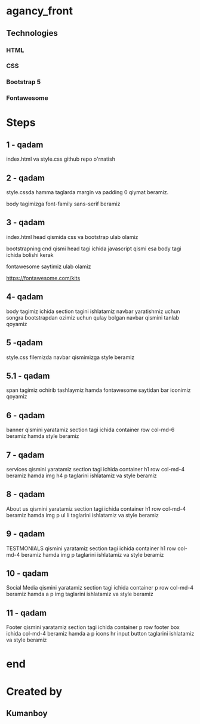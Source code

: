 # agancy_front

## Technologies 

### HTML
### CSS
### Bootstrap 5
### Fontawesome

# Steps

## 1 - qadam

index.html va style.css github repo o'rnatish

## 2 - qadam

style.cssda hamma taglarda margin va padding 0 qiymat beramiz.

body tagimizga font-family sans-serif beramiz

## 3 - qadam

index.html head qismida css va bootstrap ulab olamiz

bootstrapning cnd qismi head tagi ichida javascript qismi esa body tagi ichida bolishi kerak

fontawesome saytimiz ulab olamiz

https://fontawesome.com/kits

## 4- qadam

body tagimiz ichida section tagini ishlatamiz navbar yaratishmiz uchun songra bootstrapdan ozimiz uchun qulay bolgan navbar qismini tanlab qoyamiz

## 5 -qadam

style.css filemizda navbar qismimizga style beramiz

## 5.1 - qadam

span tagimiz ochirib tashlaymiz hamda fontawesome saytidan bar iconimiz qoyamiz

## 6 - qadam

banner qismini yaratamiz section tagi ichida container  row col-md-6 beramiz hamda style beramiz

## 7 - qadam

services qismini yaratamiz section tagi ichida container h1 row col-md-4 beramiz hamda img h4 p taglarini ishlatamiz va style beramiz

## 8 - qadam

About us qismini yaratamiz section tagi ichida container h1 row col-md-4 beramiz hamda img  p ul li taglarini ishlatamiz va style beramiz

## 9 - qadam

TESTMONIALS qismini yaratamiz section tagi ichida container h1 row col-md-4 beramiz hamda img  p  taglarini ishlatamiz va style beramiz

## 10 - qadam

Social Media qismini yaratamiz section tagi ichida container p row col-md-4 beramiz hamda a p img taglarini ishlatamiz va style beramiz
## 11 - qadam

Footer qismini yaratamiz section tagi ichida container p row footer box ichida col-md-4 beramiz hamda a p icons hr input button taglarini ishlatamiz va style beramiz

# end

# Created by

## Kumanboy
